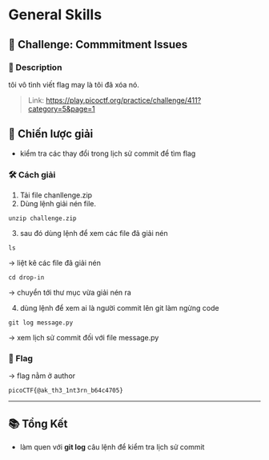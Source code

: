 
# General Skills

## 🧩 Challenge: Commmitment Issues

### 📝 Description
tôi vô tình viết flag may là tôi đã xóa nó.

> Link: https://play.picoctf.org/practice/challenge/411?category=5&page=1

## 🧠 Chiến lược giải
- kiểm tra các thay đổi trong lịch sử commit để tìm flag

### 🛠️ Cách giải

1. Tải file chanllenge.zip
2. Dùng lệnh giải nén file.

```
unzip challenge.zip
```

3. sau đó dùng lệnh để xem các file đã giải nén

```
ls
```
-> liệt kê các file đã giải nén
```
cd drop-in
```
-> chuyển tới thư mục vừa giải nén ra

4. dùng lệnh để xem ai là người commit lên git làm ngừng code
```
git log message.py
```
-> xem lịch sử commit đối với file message.py

### 🏁 Flag
-> flag nằm ở author 
```
picoCTF{@ak_th3_1nt3rn_b64c4705}
```

---

## 📚 Tổng Kết
- làm quen với **git log** câu lệnh để kiểm tra lịch sử commit
